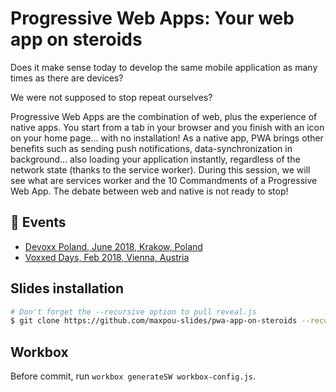 # Progressive Web Apps: Your web app on steroids

Does it make sense today to develop the same mobile application as many times as there are devices?

We were not supposed to stop repeat ourselves?

Progressive Web Apps are the combination of web, plus the experience of native apps. You start from a tab in your browser and you finish with an icon on your home page... with no installation!
As a native app, PWA brings other benefits such as sending push notifications, data-synchronization in background... also loading your application instantly, regardless of the network state (thanks to the service worker).
During this session, we will see what are services worker and the 10 Commandments of a Progressive Web App.
The debate between web and native is not ready to stop!

## :calendar: Events

* [Devoxx Poland, June 2018, Krakow, Poland](https://cfp.devoxx.pl/2018/speaker/maxence_poutord)
* [Voxxed Days, Feb 2018, Vienna, Austria](https://voxxeddaysvienna2018.sched.com/)

## Slides installation

```bash
# Don't forget the --recursive option to pull reveal.js
$ git clone https://github.com/maxpou-slides/pwa-app-on-steroids --recursive
```

## Workbox

Before commit, run `workbox generateSW workbox-config.js`.
